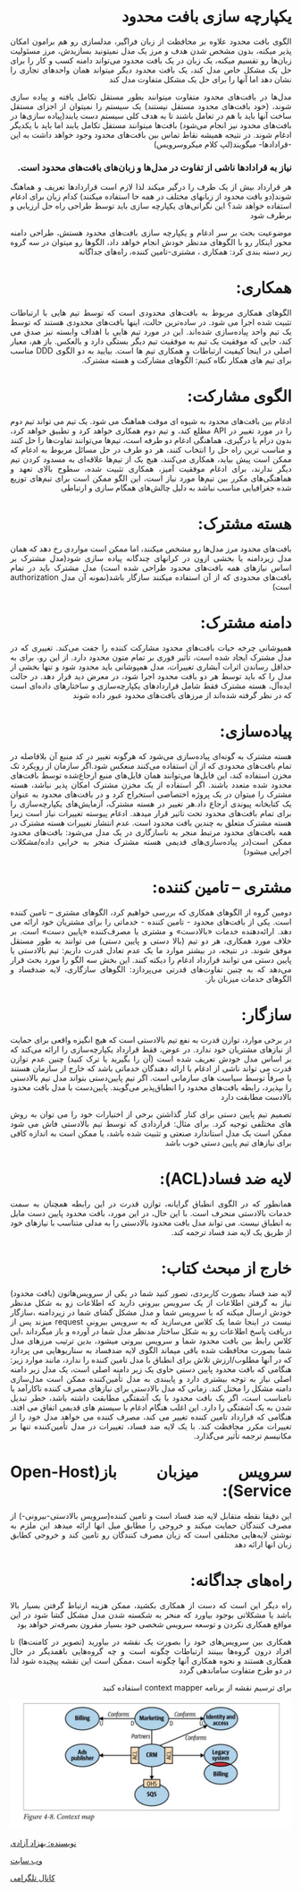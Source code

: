 <div align="justify" dir="rtl">

# یکپارچه سازی بافت محدود

الگوی بافت محدود علاوه بر محافظت از زبان فراگیر، مدلسازی رو هم برامون امکان پذیر میکنه، بدون مشخص شدن هدف و مرز یک مدل نمیتونید بسازیدش، مرز مسئولیت زبان‌ها رو تقسیم میکنه، یک زبان در یک بافت محدود می‌تواند دامنه کسب و کار را برای حل یک مشکل خاص مدل کند، یک بافت محدود دیگر میتواند همان واحدهای تجاری را نشان دهد اما آنها را برای حل یک مشکل متفاوت مدل کند

مدل‌ها در بافت‌های محدود متفاوت میتوانند بطور مستقل تکامل یافته و پیاده سازی شوند، (خود بافت‌های محدود مستقل نیستند) یک سیستم را نمیتوان از اجزای مستقل ساخت آنها باید با هم در تعامل باشند تا به هدف کلی سیستم دست یابند(پیاده سازی‌ها در بافت‌های محدود نیز انجام می‌شود) بافت‌ها میتوانند مستقل تکامل یابند اما باید با یکدیگر ادغام شوند. در نتیجه همیشه نقاط تماس بین بافت‌های محدود وجود خواهد داشت به این‌ -قرادادها- میگویند(لپ کلام میکروسرویس)

### نیاز به قرادادها ناشی از تفاوت در مدل‌ها و زبان‌های بافت‌های محدود است.
 هر قرارداد بیش از یک طرف را درگیر میکند لذا لازم است قراردادها تعریف و هماهنگ شوند(دو بافت محدود از زبانهای مختلف در همه حا استفاده میکنند) کدام زبان برای ادغام استفاده خواهد شد؟ این نگرانی‌های یکپارچه سازی باید توسط طراحی راه حل ارزیابی و برطرف شود

موضوعیت بحث بر سر ادغام و یکپارچه سازی بافت‌های محدود هستش، طراحی دامنه محور اینکار رو با الگوهای مدنظر خودش انجام خواهد داد، الگوها رو میتوان در سه گروه زیر دسته بندی کرد: همکاری ، مشتری-تامین کننده، راه‌های جداگانه

# همکاری:
الگوهای همکاری مربوط به بافت‌های محدودی است که توسط تیم هایی با ارتباطات تثبیت شده اجرا می شود. در ساده‌ترین حالت، اینها بافت‌های محدودی هستند که توسط یک تیم واحد پیاده‌سازی شده‌اند. این در مورد تیم هایی با اهداف وابسته نیز صدق می کند، جایی که موفقیت یک تیم به موفقیت تیم دیگر بستگی دارد و بالعکس.  باز هم، معیار اصلی در اینجا کیفیت ارتباطات و همکاری تیم ها است.
بیایید به دو الگوی DDD مناسب برای تیم های همکار نگاه کنیم: الگوهای مشارکت و هسته مشترک.

# الگوی مشارکت:
ادغام بین بافت‌های محدود به شیوه ای موقت هماهنگ می شود. یک تیم می تواند تیم دوم را در مورد تغییر در API مطلع کند، و تیم دوم همکاری خواهد کرد و تطبیق خواهد کرد، بدون درام یا درگیری، هماهنگی ادغام دو طرفه است، تیم‌ها می‌توانند تفاوت‌ها را حل کنند و مناسب ترین راه حل را انتخاب کنند، هر دو طرف در حل مسائل مربوط به ادغام که ممکن است پیش بیاید، همکاری می‌کنند، هیچ یک از تیم‌ها علاقه‌ای به مسدود کردن تیم دیگر ندارند، برای ادغام موفقیت آمیز، همکاری تثبیت شده، سطوح بالای تعهد و هماهنگی‌های مکرر بین تیم‌ها مورد نیاز است، این الگو ممکن است برای تیم‌های توزیع شده جغرافیایی مناسب نباشد به دلیل چالش‌های همگام سازی و ارتباطی

# هسته مشترک:
بافت‌های محدود مرز مدل‌ها رو مشخص میکنند، اما ممکن است مواردی رخ دهد که همان مدل زیردامنه یا بخشی ازون در کرانهای چندگانه پیاده سازی شود(مدل مشترک بر اساس نیازهای همه بافت‌های محدود طراحی شده است) مدل مشترک باید در تمام بافت‌های محدودی که از آن استفاده میکنند سازگار باشد(نمونه آن مدل authorization است)

# دامنه مشترک:
همپوشانی چرخه حیات بافت‌های محدود مشارکت‌ کننده را جفت می‌کند. تغییری که در مدل مشترک ایجاد شده است، تأثیر فوری بر تمام متون محدود دارد. از این رو، برای به حداقل رساندن اثرات آبشاری تغییرات، مدل همپوشانی باید محدود شود و تنها بخشی از مدل را که باید توسط هر دو بافت محدود اجرا شود، در معرض دید قرار دهد. در حالت ایده‌آل، هسته مشترک فقط شامل قراردادهای یکپارچه‌سازی و ساختارهای داده‌ای است که در نظر گرفته شده‌اند از مرزهای بافت‌های محدود عبور داده شوند

# پیاده‌سازی:
هسته مشترک به گونه‌ای پیاده‌سازی می‌شود که هرگونه تغییر در کد منبع آن بلافاصله در تمام بافت‌های محدودی که از آن استفاده می‌کنند منعکس شود.اگر سازمان از رویکرد تک مخزن استفاده کند، این فایل‌ها می‌توانند همان فایل‌های منبع ارجاع‌شده توسط بافت‌های محدود شده متعدد باشند. اگر استفاده از یک مخزن مشترک امکان پذیر نباشد، هسته مشترک را میتوان در یک پروژه اختصاصی استخراج کرد و در بافت‌های محدود به عنوان یک کتابخانه پیوندی ارجاع داد.هر تغییر در هسته مشترک، آزمایش‌های یکپارچه‌سازی را برای تمام بافت‌های محدود تحت تاثیر قرار میدهد. ادغام پیوسته تغییرات نیاز است زیرا هسته مشترک متعلق به چندین بافت محدود است. عدم انتشار تغییرات هسته مشترک در همه بافت‌های محدود مرتبط منجر به ناسازگاری در یک مدل می‌شود: بافت‌های محدود ممکن است(در پیاده‌سازی‌های قدیمی هسته مشترک منجر به خرابی داده‌/مشکلات اجرایی میشود)

# مشتری – تامین کننده:
دومین گروه از الگوهای همکاری که بررسی خواهیم کرد، الگوهای مشتری – تامین کننده است. یکی از بافت‌های محدود - تامین کننده - خدماتی را برای مشتریان خود ارائه می دهد.
ارائه‌دهنده خدمات «بالادست» و مشتری یا مصرف‌کننده «پایین دست» است.
بر خلاف مورد همکاری، هر دو تیم (بالا دستی و پایین دستی) می توانند به طور مستقل موفق شوند. در نتیجه، در بیشتر موارد ما یک عدم تعادل قدرت داریم: تیم بالادستی یا پایین دستی می توانند قرارداد ادغام را دیکته کنند.
 این بخش سه الگو را مورد بحث قرار می‌دهد که به چنین تفاوت‌های قدرتی می‌پردازد: الگوهای سازگاری، لایه ضدفساد و الگوهای خدمات میزبان باز.

# سازگار: 
در برخی موارد، توازن قدرت به نفع تیم بالادستی است که هیچ انگیزه واقعی برای حمایت از نیازهای مشتریان خود ندارد. در عوض، فقط قرارداد یکپارچه‌سازی را ارائه می‌کند که بر اساس مدل خودش تعریف شده است (آن را بگیرید یا ترک کنید) چنین عدم توازن قدرت می تواند ناشی از ادغام با ارائه دهندگان خدماتی باشد که خارج از سازمان هستند یا صرفاً توسط سیاست های سازمانی است. اگر تیم پایین‌دستی بتواند مدل تیم بالادستی را بپذیرد، رابطه بافت‌های محدود را انطباق‌پذیر می‌گویند. پایین‌دست با مدل بافت محدود بالادست مطابقت دارد

تصمیم تیم پایین دستی برای کنار گذاشتن برخی از اختیارات خود را می توان به روش های مختلفی توجیه کرد. برای مثال: قراردادی که توسط تیم بالادستی فاش می شود ممکن است یک مدل استاندارد صنعتی و تثبیت شده باشد، یا ممکن است به اندازه کافی برای نیازهای تیم پایین دستی خوب باشد

# لایه ضد فساد(ACL): 
همانطور که در الگوی انطباق گرایانه، توازن قدرت در این رابطه همچنان به سمت خدمات بالادستی منحرف است. با این حال، در این مورد، بافت محدود پایین دست مایل به انطباق نیست. می تواند مدل بافت محدود بالادستی را به مدلی متناسب با نیازهای خود از طریق یک لایه ضد فساد ترجمه کند.

# خارج از مبحث کتاب:
لایه ضد فساد بصورت کاربردی، تصور کنید شما در یکی از سرویس‌هاتون (بافت محدود) نیاز به گرفتن اطلاعات از یک سرویس بیرونی دارید که اطلاعات زو به شکل مدنظر خودش ارسال میکنه که با سرویس شما و مدل مشکل گشای شما در زیردامنه ،سازگار نیست در اینجا شما یک کلاس می‌سازید که به سرویس بیرونی request میزند پس از دریافت پاسخ اطلاعات رو به شکل ساختار مدنظر مدل شما در آورده و باز میگرداند ،این کلاس رابط بین بافت محدود شما و سرویس بیرونی میشود، بدین ترتیب مرزهای مدل شما بصورت محافظت شده باقی میماند
الگوی لایه ضدفساد به سناریوهایی می پردازد که در آنها مطلوب/ارزش تلاش برای انطباق با مدل تامین کننده را ندارد، مانند موارد زیر:
 هنگامی که بافت محدود پایین دستی حاوی یک زیر دامنه اصلی است، یک مدل زیر دامنه اصلی نیاز به توجه بیشتری دارد و پایبندی به مدل تأمین‌کننده ممکن است مدل‌سازی دامنه مشکل را مختل کند.
زمانی که مدل بالادستی برای نیازهای مصرف کننده ناکارآمد یا نامناسب است، اگر یک بافت محدود با یک آشفتگی مطابقت داشته باشد، خطر تبدیل شدن به یک آشفتگی را دارد. این اغلب هنگام ادغام با سیستم های قدیمی اتفاق می افتد.
هنگامی که قرارداد تامین کننده تغییر می کند، مصرف کننده می خواهد مدل خود را از تغییرات مکرر محافظت کند. با یک لایه ضد فساد، تغییرات در مدل تأمین‌کننده تنها بر مکانیسم ترجمه تأثیر می‌گذارد.

# سرویس میزبان باز(Open-Host Service):
این دقیقا نقطه متقابل لایه ضد فساد است و تامین کننده(سرویس بالادستی-بیرونی-) از مصرف کنندگان حمایت میکند و خروجی را مطابق میل انها ارائه میدهد این ملزم به نوشتن لایه‌هایی مختلفی است که زیان مصرف کنندگان رو تامین کند و خروجی کطابق زبان انها ارائه دهد

# راه‌های جداگانه:
راه دیگر این است که دست از همکاری بکشید، ممکن هزینه ارتباط گرفتن بسیار بالا باشد یا مشکلاتی بوجود بیاورد که منحر به شکسته شدن مدل مشکل گشا شود در این مواقع همکاری نکردن و توسعه سرویس شخصی خود بسیار مقرون بصرفه‌تر خواهد بود

همکاری بین سرویس‌های خود را بصورت یک نقشه در بیاورید (تصویر در کامنت‌ها) تا افراد درون گروه‌ها ببینند ارتباطات چگونه است و چه گروه‌هایی باهمدیگر در حال همکاری هستند و نحوه همکاری آنها چگونه است ،ممکن است این نقشه  پیچیده شود لذا در دو طرح متفاوت ساماندهی گردد

برای ترسیم نقشه از برنامه context mapper استفاده کنید 

![context mapper image](./image/photo_2024-08-08_23-10-19.jpg)

</div>



[نویسنده: بهزاد آزادی](https://github.com/behzad-azadi2693)

[وب سایت](https://codecrafters.ir)

[کانال تلگرامی](https://t.me/Code_Crafters)
